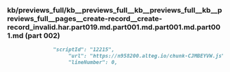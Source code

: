 ### kb/previews_full/kb__previews_full__kb__previews_full__kb__previews_full__pages__create-record__create-record_invalid.har.part019.md.part001.md.part001.md.part001.md (part 002)

```md
               "scriptId": "12215",
                    "url": "https://n958200.alteg.io/chunk-CJMBEYVW.js",
                    "lineNumber": 0,
            
```

```
